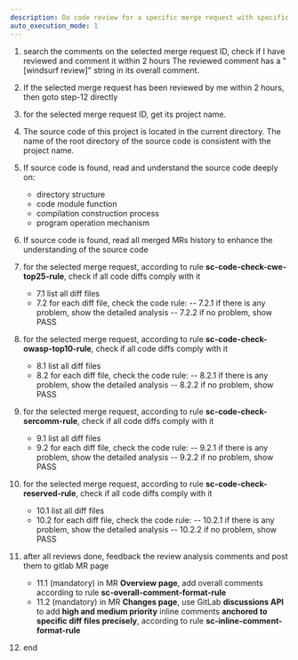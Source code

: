 ```yaml
---
description: Do code review for a specific merge request with specific rules to find out if any problem
auto_execution_mode: 1
---
```


1. search the comments on the selected merge request ID, check if I have reviewed and comment it within 2 hours
The reviewed comment has a "[windsurf review]" string in its overall comment.

2. If the selected merge request has been reviewed by me within 2 hours, then goto step-12 directly

3. for the selected merge request ID, get its project name.

4. The source code of this project is located in the current directory. The name of the root directory of the source code is consistent with the project name.

5. If source code is found, read and understand the source code deeply on: 
    - directory structure
    - code module function
    - compilation construction process
    - program operation mechanism  

6. If source code is found, read all merged MRs history to enhance the understanding of the source code

7. for the selected merge request, according to rule **sc-code-check-cwe-top25-rule**, check if all code diffs comply with it
    - 7.1 list all diff files
    - 7.2 for each diff file, check the code rule:
    -- 7.2.1 if there is any problem, show the detailed analysis 
    -- 7.2.2 if no problem, show PASS

8. for the selected merge request, according to rule **sc-code-check-owasp-top10-rule**, check if all code diffs comply with it
    - 8.1 list all diff files
    - 8.2 for each diff file, check the code rule:
    -- 8.2.1 if there is any problem, show the detailed analysis 
    -- 8.2.2 if no problem, show PASS

9. for the selected merge request, according to rule **sc-code-check-sercomm-rule**, check if all code diffs comply with it
    - 9.1 list all diff files
    - 9.2 for each diff file, check the code rule:
    -- 9.2.1 if there is any problem, show the detailed analysis 
    -- 9.2.2 if no problem, show PASS

10. for the selected merge request, according to rule **sc-code-check-reserved-rule**, check if all code diffs comply with it
    - 10.1 list all diff files
    - 10.2 for each diff file, check the code rule:
    -- 10.2.1 if there is any problem, show the detailed analysis 
    -- 10.2.2 if no problem, show PASS

11. after all reviews done, feedback the review analysis comments and post them to gitlab MR page
    - 11.1 (mandatory) in MR **Overview page**, add overall comments according to rule **sc-overall-comment-format-rule**
    - 11.2 (mandatory) in MR **Changes page**, use GitLab **discussions API** to add **high and medium priority** inline comments **anchored to specific diff files precisely**, according to rule **sc-inline-comment-format-rule**

12. end